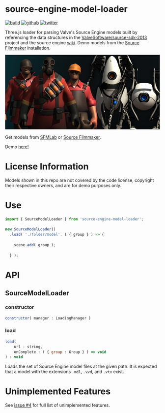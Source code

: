 # source-engine-model-loader

[![build](https://img.shields.io/github/actions/workflow/status/gkjohnson/source-engine-model-loader/node.js.yml?style=flat-square&label=build&branch=master)](https://github.com/gkjohnson/source-engine-model-loader/actions)
[![github](https://flat.badgen.net/badge/icon/github?icon=github&label)](https://github.com/gkjohnson/source-engine-model-loader/)
[![twitter](https://flat.badgen.net/twitter/follow/garrettkjohnson)](https://twitter.com/garrettkjohnson)

Three.js loader for parsing Valve's Source Engine models built by referencing the data structures in the [ValveSoftware/source-sdk-2013](https://github.com/ValveSoftware/source-sdk-2013) project and the source engine [wiki](https://developer.valvesoftware.com/wiki/MDL). Demo models from the [Source Filmmaker](https://store.steampowered.com/app/1840/Source_Filmmaker/) installation.

![](./images/banner.png)

Get models from [SFMLab](https://SFMLab.com) or [Source Filmmaker](https://store.steampowered.com/app/1840/Source_Filmmaker/).

Demo [here!](https://gkjohnson.github.io/source-engine-model-loader/dist/index.html)

# License Information

Models shown in this repo are not covered by the code license, copyright their respective owners, and are for demo purposes only.

# Use

```js
import { SourceModelLoader } from 'source-engine-model-loader';

new SourceModelLoader()
  .load( './folder/model', ( { group } ) => {

    scene.add( group );

  } );
```

# API

## SourceModelLoader

### constructor

```js
constructor( manager : LoadingManager )
```

### load

```js
load(
	url : string,
	onComplete : ( { group : Group } ) => void
) : void
```

Loads the set of Source Engine model files at the given path. It is expected that a model with the extensions `.mdl`, `.vvd`, and `.vtx` exist.

# Unimplemented Features

See [issue #4](https://github.com/gkjohnson/source-engine-model-loader/issues/4) for full list of unimplemented features.
